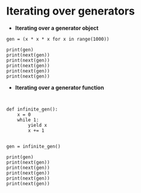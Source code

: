 # Iterating over generators

* **Iterating over a generator object**
```
gen = (x * x * x for x in range(1000))

print(gen)
print(next(gen))
print(next(gen))
print(next(gen))
print(next(gen))
print(next(gen))
```

* **Iterating over a generator function**
```


def infinite_gen():
    x = 0
    while 1:
        yield x
        x += 1


gen = infinite_gen()

print(gen)
print(next(gen))
print(next(gen))
print(next(gen))
print(next(gen))
print(next(gen))
```
